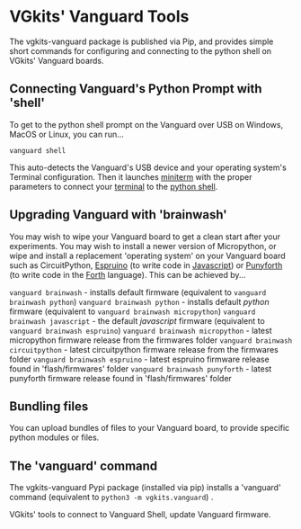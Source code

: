# VGkits' Vanguard Tools

The vgkits-vanguard package is published via Pip, and provides simple short commands for configuring and connecting to the python shell on VGkits' Vanguard boards.

## Connecting Vanguard's Python Prompt with 'shell'

To get to the python shell prompt on the Vanguard over USB on Windows, MacOS or Linux, you can run...

```
vanguard shell
```

This auto-detects the Vanguard's USB device and your operating system's Terminal configuration. Then it launches [miniterm](http://pyserial.readthedocs.io/en/latest/tools.html#module-serial.tools.miniterm) with the proper parameters to connect your [terminal](https://vgkits.org/blog/what-is-a-terminal/) to the [python shell](https://vgkits.org/blog/what-is-the-python-shell/).

## Upgrading Vanguard with 'brainwash'

You may wish to wipe your Vanguard board to get a clean start after your experiments. You may wish to install a newer version of Micropython, or  wipe and install a replacement 'operating system' on your Vanguard board such as CircuitPython, [Espruino](http://www.espruino.com/EspruinoESP8266) (to write code in [Javascript](https://en.wikipedia.org/wiki/JavaScript)) or [Punyforth](https://github.com/zeroflag/punyforth) (to write code in the [Forth](https://en.wikipedia.org/wiki/Forth_(programming_language)) language). This can be achieved by...

`vanguard brainwash` - installs default firmware (equivalent to `vanguard brainwash python`)
`vanguard brainwash python` - installs default _python_ firmware (equivalent to `vanguard brainwash micropython`)
`vanguard brainwash javascript` - the default _javascript_ firmware (equivalent to `vanguard brainwash espruino`)
`vanguard brainwash micropython` - latest micropython firmware release from the firmwares folder
`vanguard brainwash circuitpython` - latest circuitpython firmware release from the firmwares folder
`vanguard brainwash espruino` - latest espruino firmware release found in 'flash/firmwares' folder
`vanguard brainwash punyforth` - latest punyforth firmware release found in 'flash/firmwares' folder


## Bundling files

You can upload bundles of files to your Vanguard board, to provide specific python modules or files.

## The 'vanguard' command

The vgkits-vanguard Pypi package (installed via pip) installs a 'vanguard' command (equivalent to `python3 -m vgkits.vanguard`) .

VGkits' tools to connect to Vanguard Shell, update Vanguard firmware.
